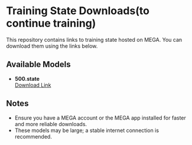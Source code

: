 
# Training State Downloads(to continue training)

This repository contains links to training state hosted on MEGA. You can download them using the links below.

## Available Models

- **500.state**  
  [Download Link](https://mega.nz/file/34xX3B4J#A6G8M5L-KAgi9Ee2dmCgMb_z9F7LSDiQkazPDgyOn2E)

## Notes

- Ensure you have a MEGA account or the MEGA app installed for faster and more reliable downloads.
- These models may be large; a stable internet connection is recommended.
